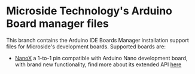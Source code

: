 # Microside Technology's Arduino Board manager files
This branch contains the Arduino IDE Boards Manager installation support files for Microside's development boards.
Supported boards are:

- [NanoX](#) a 1-to-1 pin compatible with Arduino Nano development board, with brand new functionality, find more about its extended API [here](https://github.com/MICROSIDE-TECHNOLOGY/NanoCoreX)